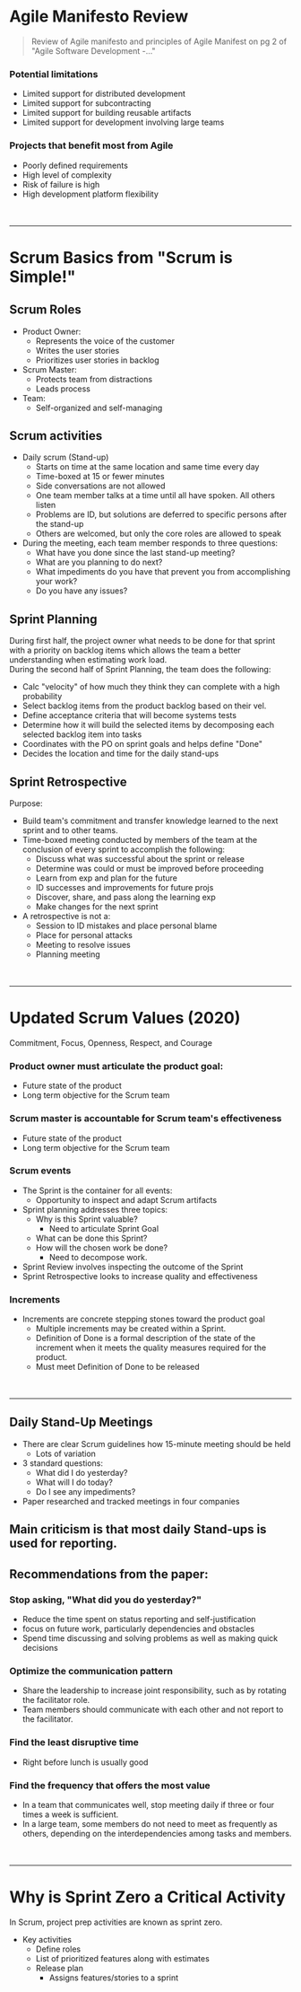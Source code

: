 # Agile Manifesto Review
> Review of Agile manifesto and principles of Agile Manifest on pg 2 of "Agile Software Development -..."

### Potential limitations
- Limited support for distributed development
- Limited support for subcontracting
- Limited support for building reusable artifacts
- Limited support for development involving large teams

### Projects that benefit most from Agile
- Poorly defined requirements
- High level of complexity
- Risk of failure is high
- High development platform flexibility
<br /><br /><br />
------------------------------------------------------------------

# Scrum Basics from "Scrum is Simple!"
## Scrum Roles
- Product Owner:
    - Represents the voice of the customer
    - Writes the user stories
    - Prioritizes user stories in backlog
- Scrum Master:
    - Protects team from distractions
    - Leads process
- Team:
    - Self-organized and self-managing

## Scrum activities
- Daily scrum (Stand-up)
    - Starts on time at the same location and same time every day
    - Time-boxed at 15 or fewer minutes
    - Side conversations are not allowed
    - One team member talks at a time until all have spoken. All others listen
    - Problems are ID, but solutions are deferred to specific persons after the stand-up
    - Others are welcomed, but only the core roles are allowed to speak
- During the meeting, each team member responds to three questions:
    - What have you done since the last stand-up meeting?
    - What are you planning to do next?
    - What impediments do you have that prevent you from accomplishing your work?
    - Do you have any issues?

## Sprint Planning
During first half, the project owner what needs to be done for that sprint with a priority on backlog items which allows the team a better understanding when estimating work load. <br />
During the second half of Sprint Planning, the team does the following:
- Calc "velocity" of how much they think they can complete with a high probability
- Select backlog items from the product backlog based on their vel.
- Define acceptance criteria that will become systems tests
- Determine how it will build the selected items by decomposing each selected backlog item into tasks
- Coordinates with the PO on sprint goals and helps define "Done"
- Decides the location and time for the daily stand-ups

## Sprint Retrospective
Purpose:
- Build team's commitment and transfer knowledge learned to the next sprint and to other teams.
- Time-boxed meeting conducted by members of the team at the conclusion of every sprint to accomplish the following:
    - Discuss what was successful about the sprint or release
    - Determine was could or must be improved before proceeding
    - Learn from exp and plan for the future
    - ID successes and improvements for future projs
    - Discover, share, and pass along the learning exp
    - Make changes for the next sprint
- A retrospective is not a:
    - Session to ID mistakes and place personal blame
    - Place for personal attacks
    - Meeting to resolve issues
    - Planning meeting
<br /><br /><br />
------------------------------------------------------------------

# Updated Scrum Values (2020)
Commitment, Focus, Openness, Respect, and Courage
### Product owner must articulate the product goal:
- Future state of the product
- Long term objective for the Scrum team
### Scrum master is accountable for Scrum team's effectiveness
- Future state of the product
- Long term objective for the Scrum team
### Scrum events
- The Sprint is the container for all events:
    - Opportunity to inspect and adapt Scrum artifacts
- Sprint planning addresses three topics:
    - Why is this Sprint valuable?
        - Need to articulate Sprint Goal
    - What can be done this Sprint?
    - How will the chosen work be done?
        - Need to decompose work.
- Sprint Review involves inspecting the outcome of the Sprint
- Sprint Retrospective looks to increase quality and effectiveness
### Increments
- Increments are concrete stepping stones toward the product goal
    - Multiple increments may be created within a Sprint.
    - Definition of Done is a formal description of the state of the increment when it meets the quality measures required for the product.
    - Must meet Definition of Done to be released
<br /><br /><br />
------------------------------------------------------------------

## Daily Stand-Up Meetings
- There are clear Scrum guidelines how 15-minute meeting should be held
    - Lots of variation
- 3 standard questions:
    - What did I do yesterday?
    - What will I do today?
    - Do I see any impediments?
- Paper researched and tracked meetings in four companies
## Main criticism is that most daily Stand-ups is used for reporting.
## Recommendations from the paper:
### Stop asking, "What did you do yesterday?"
- Reduce the time spent on status reporting and self-justification
- focus on future work, particularly dependencies and obstacles
- Spend time discussing and solving problems as well as making quick decisions
### Optimize the communication pattern
- Share the leadership to increase joint responsibility, such as by rotating the facilitator role.
- Team members should communicate with each other and not report to the facilitator.
### Find the least disruptive time
- Right before lunch is usually good
### Find the frequency that offers the most value
- In a team that communicates well, stop meeting daily if three or four times a week is sufficient.
- In a large team, some members do not need to meet as frequently as others, depending on the interdependencies among tasks and members.
<br /><br /><br />
------------------------------------------------------------------

# Why is Sprint Zero a Critical Activity
In Scrum, project prep activities are known as sprint zero. <br />
- Key activities
    - Define roles
    - List of prioritized features along with estimates
    - Release plan
        - Assigns features/stories to a sprint
